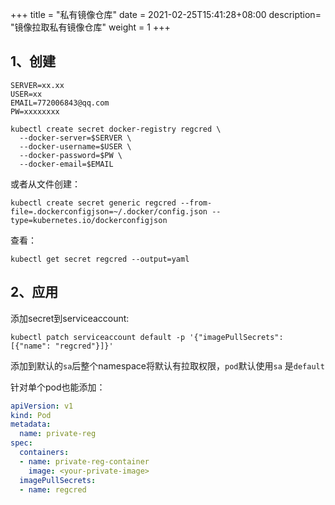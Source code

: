 +++
title = "私有镜像仓库"
date =  2021-02-25T15:41:28+08:00
description= "镜像拉取私有镜像仓库"
weight = 1
+++


## 1、创建

```shell
SERVER=xx.xx
USER=xx
EMAIL=772006843@qq.com
PW=xxxxxxxx

kubectl create secret docker-registry regcred \
  --docker-server=$SERVER \
  --docker-username=$USER \
  --docker-password=$PW \
  --docker-email=$EMAIL
```

或者从文件创建：

```shell
kubectl create secret generic regcred --from-file=.dockerconfigjson=~/.docker/config.json --type=kubernetes.io/dockerconfigjson
```

查看：

```shell
kubectl get secret regcred --output=yaml
```


## 2、应用

添加secret到serviceaccount:

```shell
kubectl patch serviceaccount default -p '{"imagePullSecrets": [{"name": "regcred"}]}'
```

添加到默认的`sa`后整个namespace将默认有拉取权限，`pod`默认使用`sa` 是`default`


针对单个pod也能添加：

```yaml
apiVersion: v1
kind: Pod
metadata:
  name: private-reg
spec:
  containers:
  - name: private-reg-container
    image: <your-private-image>
  imagePullSecrets:
  - name: regcred
```
